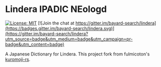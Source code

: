 # Lindera IPADIC NEologd

[![License: MIT](https://img.shields.io/badge/License-MIT-yellow.svg)](https://opensource.org/licenses/MIT) [![Join the chat at https://gitter.im/bayard-search/lindera](https://badges.gitter.im/bayard-search/lindera.svg)](https://gitter.im/bayard-search/lindera?utm_source=badge&utm_medium=badge&utm_campaign=pr-badge&utm_content=badge)

A Japanese Dictionary for Lindera. This project fork from fulmicoton's [kuromoji-rs](https://github.com/fulmicoton/kuromoji-rs).
